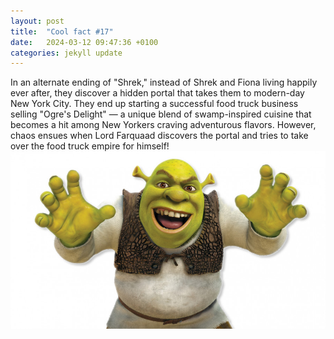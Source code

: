 ```yaml
---
layout: post
title:  "Cool fact #17"
date:   2024-03-12 09:47:36 +0100
categories: jekyll update
---
```

In an alternate ending of "Shrek," instead of Shrek and Fiona living happily ever after, they discover a hidden portal that takes them to modern-day New York City. They end up starting a successful food truck business selling "Ogre's Delight" — a unique blend of swamp-inspired cuisine that becomes a hit among New Yorkers craving adventurous flavors. However, chaos ensues when Lord Farquaad discovers the portal and tries to take over the food truck empire for himself!
![sherk4](/Figures/shrek4.jpg)

[jekyll-docs]: https://jekyllrb.com/docs/home
[jekyll-gh]:   https://github.com/jekyll/jekyll
[jekyll-talk]: https://talk.jekyllrb.com/
